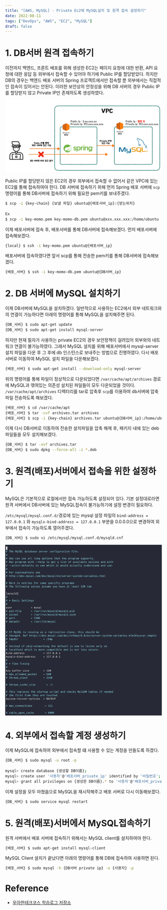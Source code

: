 ```yaml
---
title: "[AWS, MySQL] - Private Ec2에 MySQL설치 및 원격 접속 설정하기"
date: 2022-08-11
tags: ["DevOps", "AWS", "EC2", "MySQL"]
draft: false
---
```


# 1. DB서버 원격 접속하기

이전까지 백엔드, 프론트 배포를 위해 생성한 EC2는 페이지 요청에 대한 반환, API 요청에 대한 응답 등 외부에서 접속할 수 있어야 하기에 Public IP를 할당받았다. 하지만 DB의 경우는 백엔드 배포 서버의 Spring 프로젝트에서만 접속할 뿐 외부에서는 직접적인 접속이 있어서는 안된다. 이러한 보안상의 안정성을 위해 DB 서버의 경우 Public IP를 할당받지 않고 Private IP만 존재하도록 생성하였다.

![Untitled](image/20220813-MySQL설치_원격접속설정/img.png)

Public IP를 할당받지 않은 EC2의 경우 외부에서 접속할 수 없어서 같은 VPC에 있는 EC2를 통해 접속하여야 한다. DB 서버에 접속하기 위해 먼저 Spring 배포 서버에 `scp`명령어를 통해 DB서버에 접속하기 위해 필요한 pem키를 보내주겠다.

```bash
$ scp -i {key-chain} {보낼 파일} ubuntu@{배포서버_ip}:{받는위치}

Ex
$ scp -i key-momo.pem key-momo-db.pem ubuntu@xxx.xxx.xxx:/home/ubuntu
```

이제 배포서버에 접속 후, 배포서버를 통해 DB서버에 접속해보겠다. 먼저 배포서버에 접속해보겠다.

```bash
{local} $ ssh -i key-momo.pem ubuntu@{배포서버_ip}
```

배포서버에 접속하였다면 앞서 scp를 통해 전송한 pem키를 통해 DB서버에 접속해보겠다.

```bash
{배포_서버} $ ssh -i key-momo-db.pem ubuntu@{DB서버_ip}
```

# 2. DB 서버에 MySQL 설치하기

이제 DB서버에 MySQL을 설치하겠다. 일반적으로 사용하는 EC2에서 외부 네트워크와의 연결이 가능하다면 아래의 명령어를 통해 MySQL을 설치해주면 된다.

```bash
{DB_서버} $ sudo apt-get update
{DB_서버} $ sudo apt-get install mysql-server
```

하지만 현재 필자가 사용하는 private EC2의 경우 보안정책이 걸려있어 외부와의 네트워크 연결이 불가능하였다.
그래서 MySQL 설치를 위해 배포서버에서 mysql-server 설치 파일을 다운 후 그 후에 db 인스턴스로 보내주는 방법으로 진행하였다. 다시 배포 서버로 이동하여 MySQL 설치 파일을 다운해보겠다.

```bash
{배포_서버} $ sudo apt-get install --download-only mysql-server
```

위의 명령어를 통해 파일이 정상적으로 다운되었다면 `/var/cache/apt/archives` 경로에 MySQL과 엮여있는 의존성 설치된 파일들이 모두 다운되었을 것이다. `/var/cache/apt/archives` 디렉터리를  tar로 압축후 `scp`를 이용하여 db서버에 압축 파일 전송하도록 해보겠다.

```bash
{배포_서버} $ cd /var/cache/apt
{배포_서버} $ tar -cvf archives.tar archives
{배포_서버} $ scp -i {key-chain} archives.tar ubuntu@{DB서버_ip}:/home/ubuntu
```

이제 다시 DB서버로 이동하여 전송한 설치파일을 압축 해제 후, 패키지 내에 있는 deb파일들을 모두 설치해보겠다.

```bash
{DB_서버} $ tar -xvf archives.tar
{DB_서버} $ sudo dpkg --force-all -i *.deb
```

# 3. 원격(배포)서버에서 접속을 위한 설정하기

MySQL은 기본적으로 로컬에서만 접속 가능하도록 설정되어 있다. 기본 설정대로라면 원격 서버에서 DB서버에 있는 MySQL접속이 불가능하기에 설정 변경이 필요하다.

`/etc/mysql/mysql.conf.d/`경로에 있는 mysql 설정 파일의 `bind-address = 127.0.0.1` 와 `mysqlx-bind-address = 127.0.0.1` 부분을 0.0.0.0으로 변경하여 외부에서 접속이 가능하도록 열어주겠다.

```bash
{DB_서버} $ sudo vi /etc/mysql/mysql.conf.d/mysqld.cnf
```

![Untitled](image/20220813-MySQL설치_원격접속설정/img_2.png)

# 4. 외부에서 접속할 계정 생성하기

이제 MySQL에 접속하여 외부에서 접속할 떄 사용할 수 있는 계정을 만들도록 하겠다.

```bash
{DB_서버} $ sudo mysql -u root -p

mysql> create database {생성할 DB이름};
mysql> create user '사용자'@'배포서버_private_ip' identified by '비밀번호';
mysql> grant all privileges on {생성한 DB이름}.* to '사용자'@'배포서버_private_ip';
```

이제 설정을 모두 마쳤음으로 MySQL을 재시작해주고 배포 서버로 다시 이동해보겠다.

```bash
{DB_서버} $ sudo service mysql restart
```

# 5. 원격(배포)서버에서 MySQL접속하기

원격 서버에서 배포 서버에 접속하기 위해서는 MySQL client를 설치하여야 한다.

```bash
{배포_서버} $ sudo apt-get install mysql-client
```

MySQL Client 설치가 끝났다면 아래의 명령어를 통해 DB에 접속하여 사용하면 된다.

```bash
{배포_서버} $ sudo mysql -h {DB서버 private ip} -u {사용자} -p
```

# Reference
- [우아한테크코스 학습로그 저장소](https://prolog.techcourse.co.kr/studylogs/2415)
